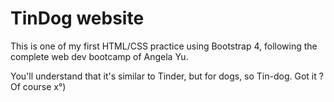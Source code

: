 # TinDog website

This is one of my first HTML/CSS practice using Bootstrap 4, following the complete web dev bootcamp of Angela Yu.

You'll understand that it's similar to Tinder, but for dogs, so Tin-dog. Got it ? Of course x°)
